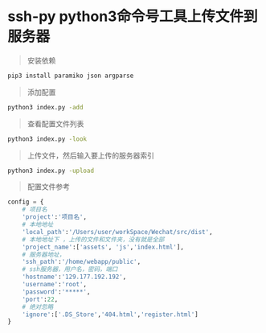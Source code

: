 # ssh-py python3命令号工具上传文件到服务器


> 安装依赖

```bash
pip3 install paramiko json argparse
```

> 添加配置

```bash
python3 index.py -add
```

> 查看配置文件列表

```bash
python3 index.py -look
```
> 上传文件，然后输入要上传的服务器索引

```bash
python3 index.py -upload
```


> 配置文件参考

```python
config = {
	# 项目名
	'project':'项目名',
	# 本地地址
	'local_path':'/Users/user/workSpace/Wechat/src/dist',
	# 本地地址下 ，上传的文件和文件夹，没有就是全部
	'project_name':['assets', 'js','index.html'],
	# 服务器地址，
	'ssh_path':'/home/webapp/public',
	# ssh服务器，用户名，密码，端口
	'hostname':'129.177.192.192',
	'username':'root',
	'password':'*****',
	'port':22,
	# 绝对忽略
	'ignore':['.DS_Store','404.html','register.html']
}
```